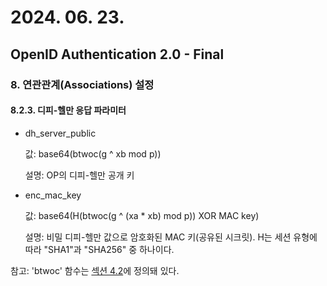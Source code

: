 # 2024. 06. 23.

## OpenID Authentication 2.0 - Final

### 8. 연관관계(Associations) 설정

#### 8.2.3. 디피-헬만 응답 파라미터

* dh_server_public

  값: base64(btwoc(g ^ xb mod p))

  설명: OP의 디피-헬만 공개 키

* enc_mac_key

  값: base64(H(btwoc(g ^ (xa * xb) mod p)) XOR MAC key)

  설명: 비밀 디피-헬만 값으로 암호화된 MAC 키(공유된 시크릿). H는 세션 유형에 따라 "SHA1"과 "SHA256" 중 하나이다.

참고: 'btwoc' 함수는 [섹션 4.2][oidc-section-4-2]에 정의돼 있다.



[oidc-section-4-2]: https://openid.net/specs/openid-authentication-2_0.html#btwoc